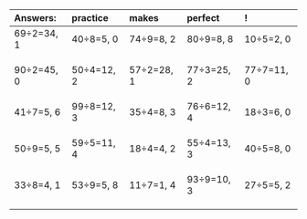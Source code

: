 | Answers: | practice | makes | perfect | ! |
| :--- | :--- | :--- | :--- | :--- |
| 69÷2=34, 1 | 40÷8=5, 0 | 74÷9=8, 2 | 80÷9=8, 8 | 10÷5=2, 0 | 
|   |   |   |   |   | 
|   |   |   |   |   | 
|   |   |   |   |   | 
| 90÷2=45, 0 | 50÷4=12, 2 | 57÷2=28, 1 | 77÷3=25, 2 | 77÷7=11, 0 | 
|   |   |   |   |   | 
|   |   |   |   |   | 
|   |   |   |   |   | 
| 41÷7=5, 6 | 99÷8=12, 3 | 35÷4=8, 3 | 76÷6=12, 4 | 18÷3=6, 0 | 
|   |   |   |   |   | 
|   |   |   |   |   | 
|   |   |   |   |   | 
| 50÷9=5, 5 | 59÷5=11, 4 | 18÷4=4, 2 | 55÷4=13, 3 | 40÷5=8, 0 | 
|   |   |   |   |   | 
|   |   |   |   |   | 
|   |   |   |   |   | 
| 33÷8=4, 1 | 53÷9=5, 8 | 11÷7=1, 4 | 93÷9=10, 3 | 27÷5=5, 2 | 
|   |   |   |   |   | 
|   |   |   |   |   | 
|   |   |   |   |   | 
